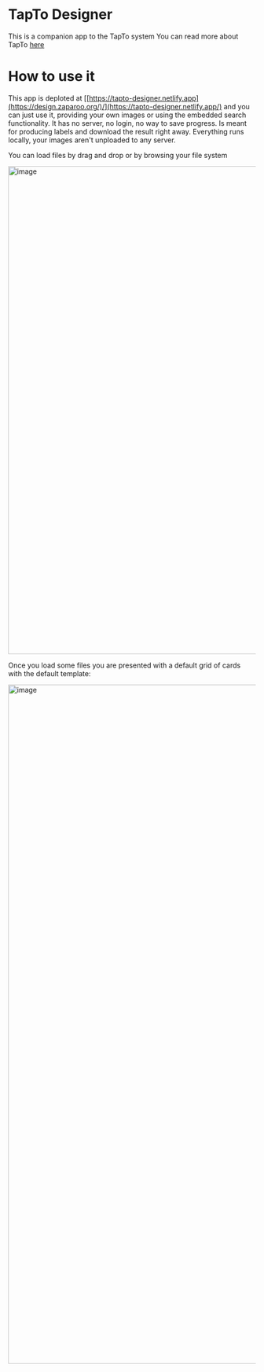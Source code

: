 # TapTo Designer

This is a companion app to the TapTo system
You can read more about TapTo [here](https://github.com/wizzomafizzo/tapto) 

# How to use it

This app is deploted at [[https://tapto-designer.netlify.app](https://design.zaparoo.org/)/](https://tapto-designer.netlify.app/) and you can just use it, providing your own images or using the embedded search functionality.
It has no server, no login, no way to save progress.
Is meant for producing labels and download the result right away.
Everything runs locally, your images aren't unploaded to any server.

You can load files by drag and drop or by browsing your file system

<img width="993" alt="image" src="https://github.com/asturur/nfc-retro-label-printer/assets/1194048/73c39227-b0bf-4c88-ac58-a4209e46c31e">

Once you load some files you are presented with a default grid of cards with the default template:

<img width="1382" alt="image" src="https://github.com/asturur/nfc-retro-label-printer/assets/1194048/06ac2545-db43-47fb-a230-e725d595c1a5">
